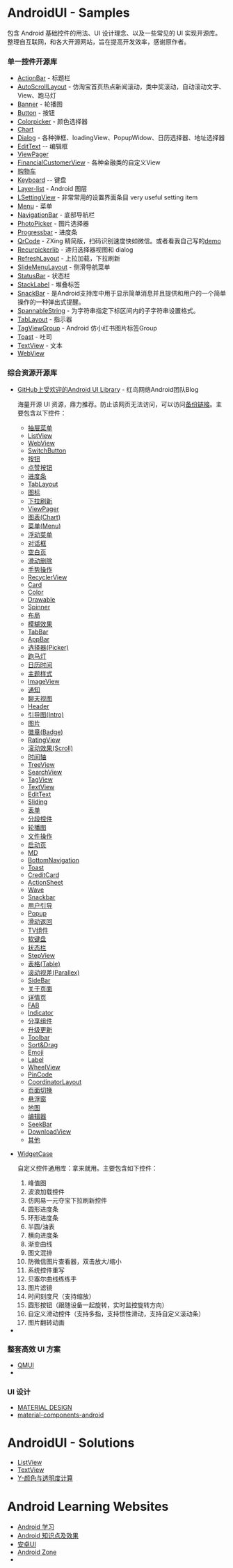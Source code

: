 # AndroidUI - Samples

包含 Android 基础控件的用法、UI 设计理念、以及一些常见的 UI 实现开源库。整理自互联网，和各大开源网站，旨在提高开发效率，感谢原作者。

### 单一控件开源库

- [ActionBar](https://github.com/hgncxzy/AndroidUI-Samples/tree/master/actionbar)  - 标题栏
- [AutoScrollLayout](https://github.com/leiyun1993/AutoScrollLayout) - 仿淘宝首页热点新闻滚动，类中奖滚动，自动滚动文字、View、跑马灯
- [Banner](https://github.com/hgncxzy/AndroidUI-Samples/tree/master/banner) - 轮播图
- [Button](https://github.com/hgncxzy/AndroidUI-Samples/tree/master/button) - 按钮 
- [Colorpicker](https://github.com/kristiyanP/colorpicker) - 颜色选择器
- [Chart](https://github.com/hgncxzy/AndroidUI-Samples/tree/master/chart)
- [Dialog](https://github.com/hgncxzy/AndroidUI-Samples/tree/master/dialog) - 各种弹框、loadingView、PopupWidow、日历选择器、地址选择器
- [EditText](https://github.com/hgncxzy/AndroidUI-Samples/tree/master/edittext) -- 编辑框
- [ViewPager](https://github.com/hgncxzy/AndroidUI-Samples/tree/master/viewpager)
- [FinancialCustomerView](https://github.com/Tophold/FinancialCustomerView) - 各种金融类的自定义View
- [购物车](https://github.com/DickyQie/android-shoppingcart)
- [Keyboard](https://github.com/hgncxzy/AndroidUI-Samples/tree/master/keyboard) -- 键盘
- [Layer-list](https://www.jianshu.com/p/9e6d03ab7ac9) - Android 图层
- [LSettingView](https://github.com/leonHua/LSettingView) - 非常常用的设置界面条目 very useful setting item
- [Menu](https://github.com/hgncxzy/AndroidUI-Samples/tree/master/menu) - 菜单
- [NavigationBar](https://github.com/hgncxzy/AndroidUI-Samples/tree/master/navigationbar) - 底部导航栏
- [PhotoPicker](https://github.com/hgncxzy/AndroidUI-Samples/tree/master/photopicker) - 图片选择器
- [Progressbar](https://github.com/hgncxzy/AndroidUI-Samples/tree/master/progressbar) - 进度条
- [QrCode](https://github.com/jenly1314/ZXingLite) - ZXing 精简版，扫码识别速度快如微信。或者看我自己写的[demo](https://github.com/hgncxzy/QRCodeScanDemo)
- [Recurpickerlib](https://github.com/maltaisn/recurpickerlib) - 递归选择器视图和 dialog
- [RefreshLayout](https://github.com/hgncxzy/AndroidUI-Samples/tree/master/refreshlayout) - 上拉加载，下拉刷新
- [SlideMenuLayout](https://github.com/JingYeoh/SlideMenuLayout) - 侧滑导航菜单
- [StatusBar](https://github.com/hgncxzy/AndroidUI-Samples/tree/master/statusbar) - 状态栏
- [StackLabel](https://github.com/kongzue/StackLabel) - 堆叠标签
- [SnackBar](https://github.com/hgncxzy/AndroidUI-Samples/tree/master/snackbar) - 是Android支持库中用于显示简单消息并且提供和用户的一个简单操作的一种弹出式提醒。
- [SpannableString](https://github.com/hgncxzy/AndroidUI-Samples/tree/master/spannablestring) - 为字符串指定下标区间内的子字符串设置格式。
- [TabLayout](https://github.com/hgncxzy/AndroidUI-Samples/tree/master/tablayout) - 指示器
- [TagViewGroup](https://github.com/shellljx/TagViewGroup) - Android 仿小红书图片标签Group
- [Toast](https://github.com/hgncxzy/AndroidUI-Samples/tree/master/toast) - 吐司
- [TextView](https://github.com/hgncxzy/AndroidUI-Samples/tree/master/textview) - 文本
- [WebView](https://github.com/hgncxzy/AndroidUI-Samples/tree/master/webview)

### 综合资源开源库

- [GitHub上受欢迎的Android UI Library](https://hndeveloper.github.io/2017/github-android-ui.html) - 红鸟网络Android团队Blog

  海量开源 UI 资源，鼎力推荐。防止该网页无法访问，可以访问[备份链接](https://github.com/hgncxzy/AndroidUI-Samples/blob/master/GitHub上受欢迎的Android%20UI%20Library-备份.md)。主要包含以下控件：

  - [抽屉菜单](https://hndeveloper.github.io/2017/github-android-ui.html#抽屉菜单)
  - [ListView](https://hndeveloper.github.io/2017/github-android-ui.html#ListView)
  - [WebView](https://hndeveloper.github.io/2017/github-android-ui.html#WebView)
  - [SwitchButton](https://hndeveloper.github.io/2017/github-android-ui.html#SwitchButton)
  - [按钮](https://hndeveloper.github.io/2017/github-android-ui.html#按钮)
  - [点赞按钮](https://hndeveloper.github.io/2017/github-android-ui.html#点赞按钮)
  - [进度条](https://hndeveloper.github.io/2017/github-android-ui.html#进度条)
  - [TabLayout](https://hndeveloper.github.io/2017/github-android-ui.html#TabLayout)
  - [图标](https://hndeveloper.github.io/2017/github-android-ui.html#图标)
  - [下拉刷新](https://hndeveloper.github.io/2017/github-android-ui.html#下拉刷新)
  - [ViewPager](https://hndeveloper.github.io/2017/github-android-ui.html#ViewPager)
  - [图表(Chart)](https://hndeveloper.github.io/2017/github-android-ui.html#图表(Chart))
  - [菜单(Menu)](https://hndeveloper.github.io/2017/github-android-ui.html#菜单(Menu))
  - [浮动菜单](https://hndeveloper.github.io/2017/github-android-ui.html#浮动菜单)
  - [对话框](https://hndeveloper.github.io/2017/github-android-ui.html#对话框)
  - [空白页](https://hndeveloper.github.io/2017/github-android-ui.html#空白页)
  - [滑动删除](https://hndeveloper.github.io/2017/github-android-ui.html#滑动删除)
  - [手势操作](https://hndeveloper.github.io/2017/github-android-ui.html#手势操作)
  - [RecyclerView](https://hndeveloper.github.io/2017/github-android-ui.html#RecyclerView)
  - [Card](https://hndeveloper.github.io/2017/github-android-ui.html#Card)
  - [Color](https://hndeveloper.github.io/2017/github-android-ui.html#Color)
  - [Drawable](https://hndeveloper.github.io/2017/github-android-ui.html#Drawable)
  - [Spinner](https://hndeveloper.github.io/2017/github-android-ui.html#Spinner)
  - [布局](https://hndeveloper.github.io/2017/github-android-ui.html#布局)
  - [模糊效果](https://hndeveloper.github.io/2017/github-android-ui.html#模糊效果)
  - [TabBar](https://hndeveloper.github.io/2017/github-android-ui.html#TabBar)
  - [AppBar](https://hndeveloper.github.io/2017/github-android-ui.html#AppBar)
  - [选择器(Picker)](https://hndeveloper.github.io/2017/github-android-ui.html#选择器(Picker))
  - [跑马灯](https://hndeveloper.github.io/2017/github-android-ui.html#跑马灯)
  - [日历时间](https://hndeveloper.github.io/2017/github-android-ui.html#日历时间)
  - [主题样式](https://hndeveloper.github.io/2017/github-android-ui.html#主题样式)
  - [ImageView](https://hndeveloper.github.io/2017/github-android-ui.html#ImageView)
  - [通知](https://hndeveloper.github.io/2017/github-android-ui.html#通知)
  - [聊天视图](https://hndeveloper.github.io/2017/github-android-ui.html#聊天视图)
  - [Header](https://hndeveloper.github.io/2017/github-android-ui.html#Header)
  - [引导图(Intro)](https://hndeveloper.github.io/2017/github-android-ui.html#引导图(Intro))
  - [图片](https://hndeveloper.github.io/2017/github-android-ui.html#图片)
  - [徽章(Badge)](https://hndeveloper.github.io/2017/github-android-ui.html#徽章(Badge))
  - [RatingView](https://hndeveloper.github.io/2017/github-android-ui.html#RatingView)
  - [滚动效果(Scroll)](https://hndeveloper.github.io/2017/github-android-ui.html#滚动效果(Scroll))
  - [时间轴](https://hndeveloper.github.io/2017/github-android-ui.html#时间轴)
  - [TreeView](https://hndeveloper.github.io/2017/github-android-ui.html#TreeView)
  - [SearchView](https://hndeveloper.github.io/2017/github-android-ui.html#SearchView)
  - [TagView](https://hndeveloper.github.io/2017/github-android-ui.html#TagView)
  - [TextView](https://hndeveloper.github.io/2017/github-android-ui.html#TextView)
  - [EditText](https://hndeveloper.github.io/2017/github-android-ui.html#EditText)
  - [Sliding](https://hndeveloper.github.io/2017/github-android-ui.html#Sliding)
  - [表单](https://hndeveloper.github.io/2017/github-android-ui.html#表单)
  - [分段控件](https://hndeveloper.github.io/2017/github-android-ui.html#分段控件)
  - [轮播图](https://hndeveloper.github.io/2017/github-android-ui.html#轮播图)
  - [文件操作](https://hndeveloper.github.io/2017/github-android-ui.html#文件操作)
  - [启动页](https://hndeveloper.github.io/2017/github-android-ui.html#启动页)
  - [MD](https://hndeveloper.github.io/2017/github-android-ui.html#MD)
  - [BottomNavigation](https://hndeveloper.github.io/2017/github-android-ui.html#BottomNavigation)
  - [Toast](https://hndeveloper.github.io/2017/github-android-ui.html#Toast)
  - [CreditCard](https://hndeveloper.github.io/2017/github-android-ui.html#CreditCard)
  - [ActionSheet](https://hndeveloper.github.io/2017/github-android-ui.html#ActionSheet)
  - [Wave](https://hndeveloper.github.io/2017/github-android-ui.html#Wave)
  - [Snackbar](https://hndeveloper.github.io/2017/github-android-ui.html#Snackbar)
  - [用户引导](https://hndeveloper.github.io/2017/github-android-ui.html#用户引导)
  - [Popup](https://hndeveloper.github.io/2017/github-android-ui.html#Popup)
  - [滑动返回](https://hndeveloper.github.io/2017/github-android-ui.html#滑动返回)
  - [TV组件](https://hndeveloper.github.io/2017/github-android-ui.html#TV组件)
  - [软键盘](https://hndeveloper.github.io/2017/github-android-ui.html#软键盘)
  - [状态栏](https://hndeveloper.github.io/2017/github-android-ui.html#状态栏)
  - [StepView](https://hndeveloper.github.io/2017/github-android-ui.html#StepView)
  - [表格(Table)](https://hndeveloper.github.io/2017/github-android-ui.html#表格(Table))
  - [滚动视差(Parallex)](https://hndeveloper.github.io/2017/github-android-ui.html#滚动视差(Parallex))
  - [SideBar](https://hndeveloper.github.io/2017/github-android-ui.html#SideBar)
  - [关于页面](https://hndeveloper.github.io/2017/github-android-ui.html#关于页面)
  - [详情页](https://hndeveloper.github.io/2017/github-android-ui.html#详情页)
  - [FAB](https://hndeveloper.github.io/2017/github-android-ui.html#FAB)
  - [Indicator](https://hndeveloper.github.io/2017/github-android-ui.html#Indicator)
  - [分享组件](https://hndeveloper.github.io/2017/github-android-ui.html#分享组件)
  - [升级更新](https://hndeveloper.github.io/2017/github-android-ui.html#升级更新)
  - [Toolbar](https://hndeveloper.github.io/2017/github-android-ui.html#Toolbar)
  - [Sort&Drag](https://hndeveloper.github.io/2017/github-android-ui.html#Sort&Drag)
  - [Emoji](https://hndeveloper.github.io/2017/github-android-ui.html#Emoji)
  - [Label](https://hndeveloper.github.io/2017/github-android-ui.html#Label)
  - [WheelView](https://hndeveloper.github.io/2017/github-android-ui.html#WheelView)
  - [PinCode](https://hndeveloper.github.io/2017/github-android-ui.html#PinCode)
  - [CoordinatorLayout](https://hndeveloper.github.io/2017/github-android-ui.html#CoordinatorLayout)
  - [页面切换](https://hndeveloper.github.io/2017/github-android-ui.html#页面切换)
  - [悬浮窗](https://hndeveloper.github.io/2017/github-android-ui.html#悬浮窗)
  - [地图](https://hndeveloper.github.io/2017/github-android-ui.html#地图)
  - [编辑器](https://hndeveloper.github.io/2017/github-android-ui.html#编辑器)
  - [SeekBar](https://hndeveloper.github.io/2017/github-android-ui.html#SeekBar)
  - [DownloadView](https://hndeveloper.github.io/2017/github-android-ui.html#DownloadView)
  - [其他](https://hndeveloper.github.io/2017/github-android-ui.html#其他)

- [WidgetCase](https://github.com/faith-hb/WidgetCase) 

  自定义控件通用库：拿来就用。主要包含如下控件：

  1. 峰值图
  2. 波浪加载控件
  3. 仿网易一元夺宝下拉刷新控件
  4. 圆形进度条
  5. 环形进度条
  6. 半圆/油表
  7. 横向进度条
  8. 渐变曲线
  9. 图文混排
  10. 防微信图片查看器，双击放大/缩小
  11. 系统控件重写
  12. 贝塞尔曲线练练手
  13. 图片滤镜
  14. 时间刻度尺（支持缩放）
  15. 圆形按钮（跟随设备一起旋转，实时监控旋转方向）
  16. 自定义滑动控件（支持多指，支持惯性滑动，支持自定义滚动条）
  17. 图片翻转动画

- 

### 整套高效 UI 方案

- [QMUI](https://qmuiteam.com/android/documents/)
- 

### UI 设计

- [MATERIAL DESIGN](https://material.io/)
- [material-components-android](https://github.com/material-components/material-components-android)

# AndroidUI - Solutions

- [ListView](https://blog.csdn.net/jdfkldjlkjdl/article/details/82259823)
- [TextView](https://blog.csdn.net/jdfkldjlkjdl/article/details/49468567)
- [Y-颜色与透明度计算](https://blog.csdn.net/wangliblog/article/details/73248122)

# Android Learning Websites

- [Android 学习](https://www.jianshu.com/c/053aaffa3a76)
- [Android 知识点及效果](https://www.jianshu.com/c/833dd498c20f)
- [安卓UI](https://www.jianshu.com/c/371ef270e696)
- [Android Zone](https://www.jianshu.com/c/01979ba6eef6)
- 